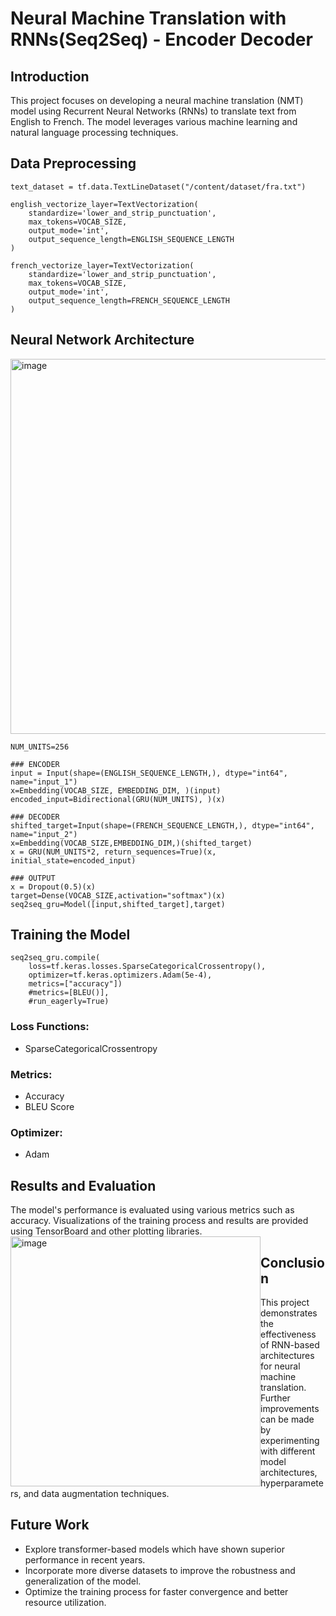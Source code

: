 # Neural Machine Translation with RNNs(Seq2Seq) - Encoder Decoder

## Introduction
This project focuses on developing a neural machine translation (NMT) model using Recurrent Neural Networks (RNNs) to translate text from English to French. The model leverages various machine learning and natural language processing techniques.

## Data Preprocessing
```
text_dataset = tf.data.TextLineDataset("/content/dataset/fra.txt")

english_vectorize_layer=TextVectorization(
    standardize='lower_and_strip_punctuation',
    max_tokens=VOCAB_SIZE,
    output_mode='int',
    output_sequence_length=ENGLISH_SEQUENCE_LENGTH
)
     
french_vectorize_layer=TextVectorization(
    standardize='lower_and_strip_punctuation',
    max_tokens=VOCAB_SIZE,
    output_mode='int',
    output_sequence_length=FRENCH_SEQUENCE_LENGTH
)

```

## Neural Network Architecture
<img width="600" alt="image" src="https://github.com/user-attachments/assets/6b5e0015-706d-437a-8692-942532af8c53">

```
NUM_UNITS=256
     
### ENCODER
input = Input(shape=(ENGLISH_SEQUENCE_LENGTH,), dtype="int64", name="input_1")
x=Embedding(VOCAB_SIZE, EMBEDDING_DIM, )(input)
encoded_input=Bidirectional(GRU(NUM_UNITS), )(x)

### DECODER
shifted_target=Input(shape=(FRENCH_SEQUENCE_LENGTH,), dtype="int64", name="input_2")
x=Embedding(VOCAB_SIZE,EMBEDDING_DIM,)(shifted_target)
x = GRU(NUM_UNITS*2, return_sequences=True)(x, initial_state=encoded_input)

### OUTPUT
x = Dropout(0.5)(x)
target=Dense(VOCAB_SIZE,activation="softmax")(x)
seq2seq_gru=Model([input,shifted_target],target)
```

## Training the Model
```
seq2seq_gru.compile(
    loss=tf.keras.losses.SparseCategoricalCrossentropy(),
    optimizer=tf.keras.optimizers.Adam(5e-4),
    metrics=["accuracy"])
    #metrics=[BLEU()],
    #run_eagerly=True)
```
### Loss Functions:
- SparseCategoricalCrossentropy

### Metrics:
- Accuracy
- BLEU Score

### Optimizer:
- Adam

## Results and Evaluation
The model's performance is evaluated using various metrics such as accuracy. Visualizations of the training process and results are provided using TensorBoard and other plotting libraries.
<img src="https://github.com/user-attachments/assets/14b616fc-bf92-41d4-abec-70180188d08f" alt="image" width="400" style="float: left;">

## Conclusion
This project demonstrates the effectiveness of RNN-based architectures for neural machine translation. Further improvements can be made by experimenting with different model architectures, hyperparameters, and data augmentation techniques.

## Future Work
- Explore transformer-based models which have shown superior performance in recent years.
- Incorporate more diverse datasets to improve the robustness and generalization of the model.
- Optimize the training process for faster convergence and better resource utilization.
